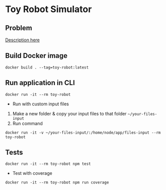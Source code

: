 # Toy Robot Simulator

## Problem
[Description here](PROBLEM.md)

## Build Docker image
~~~
docker build . --tag=toy-robot:latest
~~~

## Run application in CLI
~~~
docker run -it --rm toy-robot
~~~
- Run with custom input files
1. Make a new folder & copy your input files to that folder `~/your-files-input`
2. Run command
~~~
docker run -it -v ~/your-files-input/:/home/node/app/files-input --rm toy-robot
~~~


## Tests
~~~
docker run -it --rm toy-robot npm test
~~~
- Test with coverage
~~~
docker run -it --rm toy-robot npm run coverage
~~~
